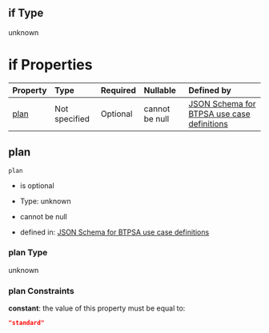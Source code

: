 ## if Type

unknown

# if Properties

| Property      | Type          | Required | Nullable       | Defined by                                                                                                                                                                                                                                |
| :------------ | :------------ | :------- | :------------- | :---------------------------------------------------------------------------------------------------------------------------------------------------------------------------------------------------------------------------------------- |
| [plan](#plan) | Not specified | Optional | cannot be null | [JSON Schema for BTPSA use case definitions](btpsa-usecase-properties-services-items-allof-2-then-allof-7-then-allof-1-if-properties-plan.md "undefined#/properties/services/items/allOf/2/then/allOf/7/then/allOf/1/if/properties/plan") |

## plan



`plan`

*   is optional

*   Type: unknown

*   cannot be null

*   defined in: [JSON Schema for BTPSA use case definitions](btpsa-usecase-properties-services-items-allof-2-then-allof-7-then-allof-1-if-properties-plan.md "undefined#/properties/services/items/allOf/2/then/allOf/7/then/allOf/1/if/properties/plan")

### plan Type

unknown

### plan Constraints

**constant**: the value of this property must be equal to:

```json
"standard"
```
